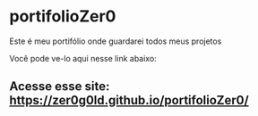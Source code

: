 # portifolioZer0

Este é meu portifólio onde guardarei todos meus projetos

Você pode ve-lo aqui nesse link abaixo:

## Acesse esse site: https://zer0g0ld.github.io/portifolioZer0/
